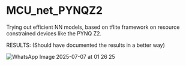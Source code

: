# MCU_net_PYNQZ2
Trying out efficient NN models, based on tflite framework on resource constrained devices like the PYNQ Z2.


RESULTS:
(Should have documented the results in a better way)

![WhatsApp Image 2025-07-07 at 01 26 25](https://github.com/user-attachments/assets/c0db09b6-d5cc-406e-9afb-e428b10145df)


